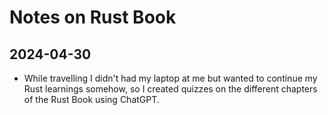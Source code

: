 # Notes on Rust Book

## 2024-04-30
- While travelling I didn't had my laptop at me but wanted to continue my Rust learnings somehow, so I created quizzes on the different chapters of the Rust Book using ChatGPT.
